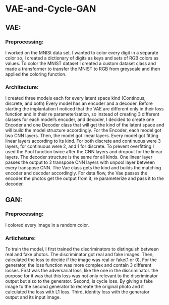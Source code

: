 # VAE-and-Cycle-GAN
## VAE:
### Preprocessing:
I worked on the MNISt data set.
I wanted to color every digit in a separate color so, I created a dictionary of digits as keys and sets of RGB colors as values. To color the MNIST dataset I created a custom dataset class and made a transformer to transfer the MNIST to RGB from greyscale and then applied the coloring function.
### Architecture:
I created three models each for every latent space kind (Continous, discrete, and both) Every model has an encoder and a decoder. Before starting the implantation I noticed that the VAE are different only in their loss function and in their re parameterization, so instead of creating 3 different classes for each model’s encoder, and decoder, I decided to create one Encoder and one Decoder class that will get the kind of the latent space and will build the model structure accordingly.
For the Encoder, each model got two CNN layers. Then, the model got linear layers. Every model got fitting linear layers according to its kind. For both discrete and continuous were 3 layers,  for continuous were 2, and 1 for discrete. To prevent overfitting I used the Pool function twice after the CNN layers and dropout for the linear layers.
The decoder structure is the same for all kinds. One linear layer passes the output to 2 transpose CNN layers with unpool layer between every transpose CNN.
The Vae class gets the kind and builds the matching encoder and decoder accordingly. For data flow, the Vae passes the encoder the photos get the output
from it, re parameterize and pass it to the decoder.

## GAN:
### Preprocessing:
I colored every image in a random color.
### Articheture:
To train the model, I first trained the discriminators to distinguish between real and fake photos. The discriminator got real and fake images. Then, calculated the loss to decide if the image was real or fake(1 or 0). For the generator, the loss function was more complex and contain 3 different losses. First was the adversarial loss, like the one in the discriminator. the purpose for it was that this loss was not only relevant to the discriminator output but also to the generator. Second, is cycle loss. By giving a fake image to the second generator to recreate the original photo and it calculated the loss with L1 loss. Third, identity loss with the 
generator output and its input image.
